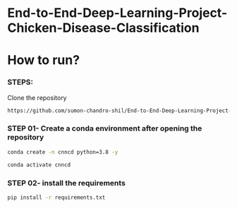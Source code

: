 # End-to-End-Deep-Learning-Project-Chicken-Disease-Classification




# How to run?
### STEPS:

Clone the repository

```bash
https://github.com/sumon-chandro-shil/End-to-End-Deep-Learning-Project-Chicken-Disease-Classification
```
### STEP 01- Create a conda environment after opening the repository

```bash
conda create -n cnncd python=3.8 -y
```

```bash
conda activate cnncd
```


### STEP 02- install the requirements
```bash
pip install -r requirements.txt
```